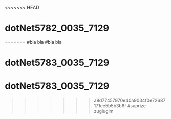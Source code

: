 <<<<<<< HEAD
# dotNet5782_0035_7129
=======
#bla bla
#bla bla
# dotNet5783_0035_7129
# dotNet5783_0035_7129
>>>>>>> a8d77457970e40a9034f0e72687171ee5b5b3b6f
#suprize zuglugim
